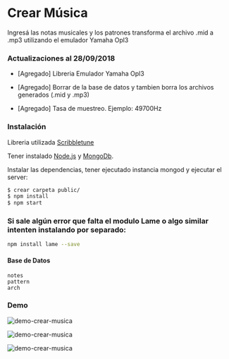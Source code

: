 # Crear Música

Ingresá las notas musicales y los patrones transforma el archivo .mid a .mp3 utilizando el emulador Yamaha Opl3

### Actualizaciones al 28/09/2018

- [Agregado] Libreria Emulador Yamaha Opl3

- [Agregado] Borrar de la base de datos y tambien borra los archivos generados (.mid y .mp3)

- [Agregado] Tasa de muestreo. Ejemplo: 49700Hz

### Instalación

Libreria utilizada [Scribbletune](https://scribbletune.com/)

Tener instalado [Node.js](https://nodejs.org/) y [MongoDb](https://www.google.com).

Instalar las dependencias, tener ejecutado instancia mongod y ejecutar el server:

```sh
$ crear carpeta public/
$ npm install
$ npm start
```

### Si sale algún error que falta el modulo Lame o algo similar intenten instalando por separado:

```sh
npm install lame --save
```

#### Base de Datos

```
notes
pattern
arch
```

### Demo

![demo-crear-musica](https://imgur.com/XAwjL06)

![demo-crear-musica](https://imgur.com/XZ0gKbG)

![demo-crear-musica](https://imgur.com/xWjfU3w)